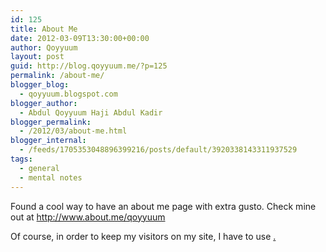 ```yaml
---
id: 125
title: About Me
date: 2012-03-09T13:30:00+00:00
author: Qoyyuum
layout: post
guid: http://blog.qoyyuum.me/?p=125
permalink: /about-me/
blogger_blog:
  - qoyyuum.blogspot.com
blogger_author:
  - Abdul Qoyyuum Haji Abdul Kadir
blogger_permalink:
  - /2012/03/about-me.html
blogger_internal:
  - /feeds/1705353048896399216/posts/default/3920338143311937529
tags:
  - general
  - mental notes
---
```

Found a cool way to have an about me page with extra gusto. Check mine out at http://www.about.me/qoyyuum

Of course, in order to keep my visitors on my site, I have to use <a href=&#8221;URL&#8221; target=&#8221;_blank&#8221;>.